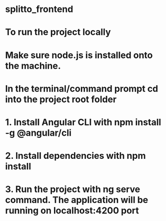 # splitto_frontend

# To run the project locally

# Make sure node.js is installed onto the machine.

# In the terminal/command prompt cd into the project root folder

# 1. Install Angular CLI with npm install -g @angular/cli
# 2. Install dependencies with npm install
# 3. Run the project with ng serve command. The application will be running on localhost:4200 port
